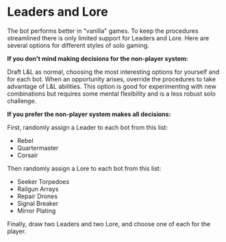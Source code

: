 # Leaders and Lore

The bot performs better in "vanilla" games. To keep the procedures streamlined there is only limited support for Leaders and Lore. Here are several options for different styles of solo gaming.

**If you don't mind making decisions for the non-player system:**

Draft L&L as normal, choosing the most interesting options for yourself and for each bot. When an opportunity arises, override the procedures to take advantage of L&L abilities. This option is good for experimenting with new combinations but requires some mental flexibility and is a less robust solo challenge.

**If you prefer the non-player system makes all decisions:**

First, randomly assign a Leader to each bot from this list:

- Rebel
- Quartermaster
- Corsair

Then randomly assign a Lore to each bot from this list:

- Seeker Torpedoes
- Railgun Arrays
- Repair Drones
- Signal Breaker
- Mirror Plating

Finally, draw two Leaders and two Lore, and choose one of each for the player.

<div class="pagebreak"> </div>
